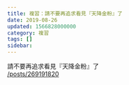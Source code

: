 ```yaml
---
title: 複習：請不要再追求看見『天降金粉』了
date: 2019-08-26
updated: 1566828000000
category: 複習
tags: []
sidebar: 
---
```


<p>請不要再追求看見『天降金粉』了<br/>
<a href="/posts/269191820" target="_blank">/posts/269191820</a></p>
<p> </p>
